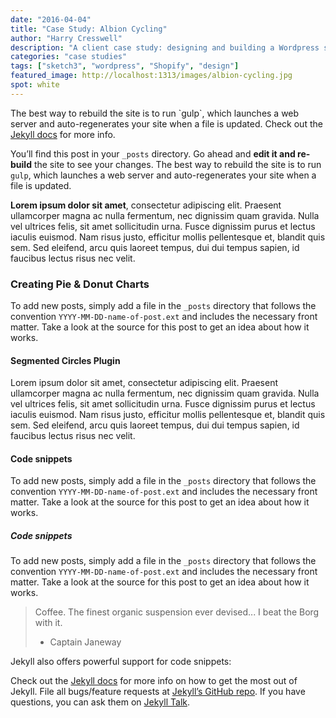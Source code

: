 ```yaml
---
date: "2016-04-04"
title: "Case Study: Albion Cycling"
author: "Harry Cresswell"
description: "A client case study: designing and building a Wordpress site with Shopify intergration."
categories: "case studies"
tags: ["sketch3", "wordpress", "Shopify", "design"]
featured_image: http://localhost:1313/images/albion-cycling.jpg
spot: white
---
```



<p class="message">The best way to rebuild the site is to run `gulp`, which launches a web server and auto-regenerates <!--more-->your site when a file is updated. Check out the <a href="">Jekyll docs</a> for more info.</p>

You’ll find this post in your `_posts` directory. Go ahead and **edit it and re-build** the site to see your changes. The best way to rebuild the site is to run `gulp`, which launches a web server and auto-regenerates your site when a file is updated.

**Lorem ipsum dolor sit amet**, consectetur adipiscing elit. Praesent ullamcorper magna ac nulla fermentum, nec dignissim quam gravida. Nulla vel ultrices felis, sit amet sollicitudin urna. Fusce dignissim purus et lectus iaculis euismod. Nam risus justo, efficitur mollis pellentesque et, blandit quis sem. Sed eleifend, arcu quis laoreet tempus, dui dui tempus sapien, id faucibus lectus risus nec velit.




### Creating Pie & Donut Charts

To add new posts, simply add a file in the `_posts` directory that follows the convention `YYYY-MM-DD-name-of-post.ext` and includes the necessary front matter. Take a look at the source for this post to get an idea about how it works.


#### Segmented Circles Plugin

Lorem ipsum dolor sit amet, consectetur adipiscing elit. Praesent ullamcorper magna ac nulla fermentum, nec dignissim quam gravida. Nulla vel ultrices felis, sit amet sollicitudin urna. Fusce dignissim purus et lectus iaculis euismod. Nam risus justo, efficitur mollis pellentesque et, blandit quis sem. Sed eleifend, arcu quis laoreet tempus, dui dui tempus sapien, id faucibus lectus risus nec velit.


#### Code snippets

To add new posts, simply add a file in the `_posts` directory that follows the convention `YYYY-MM-DD-name-of-post.ext` and includes the necessary front matter. Take a look at the source for this post to get an idea about how it works.

##### Code snippets

To add new posts, simply add a file in the `_posts` directory that follows the convention `YYYY-MM-DD-name-of-post.ext` and includes the necessary front matter. Take a look at the source for this post to get an idea about how it works.


> Coffee. The finest organic suspension ever devised... I beat the Borg with it.
> - Captain Janeway


Jekyll also offers powerful support for code snippets:


Check out the [Jekyll docs][jekyll-docs] for more info on how to get the most out of Jekyll. File all bugs/feature requests at [Jekyll’s GitHub repo][jekyll-gh]. If you have questions, you can ask them on [Jekyll Talk](jekyll-talk).

[jekyll-docs]: http://jekyllrb.com/docs/home
[jekyll-gh]:   https://github.com/jekyll/jekyll
[jekyll-talk]: https://talk.jekyllrb.com/
